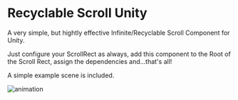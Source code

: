 # Recyclable Scroll Unity

A very simple, but hightly effective Infinite/Recyclable Scroll Component for Unity.

Just configure your ScrollRect as always, add this component to the Root of the Scroll Rect, assign the dependencies and...that's all!

A simple example scene is included.

![animation](https://user-images.githubusercontent.com/9928578/151848861-18d5262f-40b8-481e-a5be-5d15783190b7.gif)
